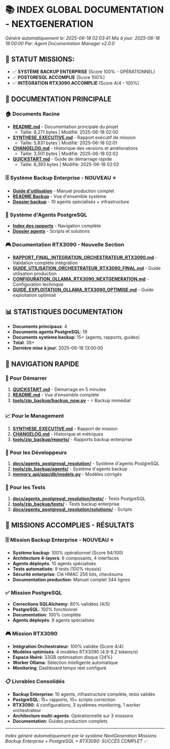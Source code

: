 # 📚 INDEX GLOBAL DOCUMENTATION - NEXTGENERATION

*Généré automatiquement le: 2025-06-18 02:03:41*
*Mis à jour: 2025-06-18 18:00:00*
*Par: Agent Documentation Manager v2.0.0*

## 🎯 STATUT MISSIONS: 
- ✅ **SYSTÈME BACKUP ENTERPRISE** (Score 100% - OPÉRATIONNEL)
- ✅ **POSTGRESQL ACCOMPLIE** (Score 100%)
- ✅ **INTÉGRATION RTX3090 ACCOMPLIE** (Score 4/4 - 100%)

## 📖 DOCUMENTATION PRINCIPALE

### 🏠 Documents Racine
- **[README.md](./README.md)** - Documentation principale du projet
  - Taille: 8,271 bytes | Modifié: 2025-06-18 02:00
- **[SYNTHESE_EXECUTIVE.md](./SYNTHESE_EXECUTIVE.md)** - Rapport exécutif de mission
  - Taille: 5,831 bytes | Modifié: 2025-06-18 02:01
- **[CHANGELOG.md](./CHANGELOG.md)** - Historique des versions et améliorations
  - Taille: 3,501 bytes | Modifié: 2025-06-18 02:02
- **[QUICKSTART.md](./QUICKSTART.md)** - Guide de démarrage rapide
  - Taille: 6,393 bytes | Modifié: 2025-06-18 02:02

### 🗄️ Système Backup Enterprise - NOUVEAU ⭐
- **[Guide d'utilisation](tools/zip_backup/GUIDE_UTILISATION_BACKUP_NEXTGENERATION.md)** - Manuel production complet
- **[README Backup](tools/zip_backup/README.md)** - Vue d'ensemble système
- **[Dossier backup](tools/zip_backup/)** - 10 agents spécialisés + infrastructure

### 🤖 Système d'Agents PostgreSQL
- **[Index des rapports](docs/agents_postgresql_resolution/rapports/index.md)** - Navigation complète
- **[Dossier agents](docs/agents_postgresql_resolution/)** - Scripts et solutions

### 🎮 Documentation RTX3090 - Nouvelle Section
- **[RAPPORT_FINAL_INTEGRATION_ORCHESTRATEUR_RTX3090.md](./RAPPORT_FINAL_INTEGRATION_ORCHESTRATEUR_RTX3090.md)** - Validation complète intégration
- **[GUIDE_UTILISATION_ORCHESTRATEUR_RTX3090_FINAL.md](./GUIDE_UTILISATION_ORCHESTRATEUR_RTX3090_FINAL.md)** - Guide utilisation production
- **[CONFIGURATION_OLLAMA_RTX3090_NEXTGENERATION.md](./CONFIGURATION_OLLAMA_RTX3090_NEXTGENERATION.md)** - Configuration technique
- **[GUIDE_EXPLOITATION_OLLAMA_RTX3090_OPTIMISE.md](./GUIDE_EXPLOITATION_OLLAMA_RTX3090_OPTIMISE.md)** - Guide exploitation optimisé


## 📊 STATISTIQUES DOCUMENTATION

- **Documents principaux**: 4
- **Documents agents PostgreSQL**: 19
- **Documents système backup**: 15+ (agents, rapports, guides)
- **Total**: 38+
- **Dernière mise à jour**: 2025-06-18 13:00:00

## 🎯 NAVIGATION RAPIDE

### 🚀 Pour Démarrer
1. **[QUICKSTART.md](QUICKSTART.md)** - Démarrage en 5 minutes
2. **[README.md](README.md)** - Vue d'ensemble complète
3. **[tools/zip_backup/backup_now.py](tools/zip_backup/backup_now.py)** - ⚡ Backup immédiat

### 📈 Pour le Management  
1. **[SYNTHESE_EXECUTIVE.md](SYNTHESE_EXECUTIVE.md)** - Rapport de mission
2. **[CHANGELOG.md](CHANGELOG.md)** - Historique et métriques
3. **[tools/zip_backup/reports/](tools/zip_backup/reports/)** - Rapports backup enterprise

### 🔧 Pour les Développeurs
1. **[docs/agents_postgresql_resolution/](docs/agents_postgresql_resolution/)** - Système d'agents PostgreSQL
2. **[tools/zip_backup/agents/](tools/zip_backup/agents/)** - Système d'agents backup
3. **[memory_api/app/db/models.py](memory_api/app/db/models.py)** - Modèles corrigés

### 🧪 Pour les Tests
1. **[docs/agents_postgresql_resolution/tests/](docs/agents_postgresql_resolution/tests/)** - Tests PostgreSQL
2. **[tools/zip_backup/tests/](tools/zip_backup/tests/)** - Tests backup enterprise
3. **[docs/agents_postgresql_resolution/solutions/](docs/agents_postgresql_resolution/solutions/)** - Scripts

## 🎉 MISSIONS ACCOMPLIES - RÉSULTATS

### 🗄️ Mission Backup Enterprise - NOUVEAU ⭐
- **Système backup**: 100% opérationnel (Score 94/100)
- **Architecture 4-layers**: 6 composants, 4 interfaces
- **Agents déployés**: 10 agents spécialisés
- **Tests automatisés**: 9 tests (100% réussis)
- **Sécurité enterprise**: Clé HMAC 256 bits, checksums
- **Documentation production**: Manuel complet 344 lignes

### ✅ Mission PostgreSQL
- **Corrections SQLAlchemy**: 80% validées (4/5)
- **PostgreSQL**: 100% fonctionnel
- **Documentation**: 100% complète
- **Agents déployés**: 8 agents spécialisés

### 🎮 Mission RTX3090
- **Intégration Orchestrateur**: 100% validée (Score 4/4)
- **Modèles optimisés**: 4 modèles RTX3090 (4.9-8.2 tokens/s)
- **Espace libéré**: 33GB optimisation disque (34%)
- **Worker Ollama**: Sélection intelligente automatique
- **Monitoring**: Dashboard temps réel configuré

### 📋 Livrables Consolidés
- **Backup Enterprise**: 10 agents, infrastructure complète, tests validés
- **PostgreSQL**: 15+ rapports, 10+ scripts correction
- **RTX3090**: 4 configurations, 3 systèmes monitoring, 1 worker orchestrateur
- **Architecture multi-agents**: Opérationnelle sur 3 missions
- **Documentation**: Guides production complets

---

*Index généré automatiquement par le système NextGeneration*
*Missions Backup Enterprise + PostgreSQL + RTX3090: SUCCÈS COMPLET ✅*
